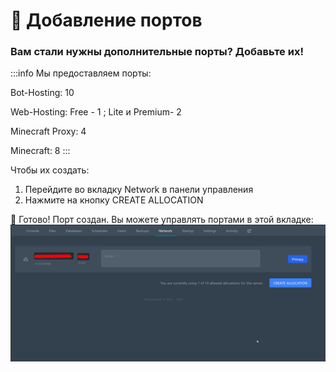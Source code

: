 # 📍 Добавление портов
### Вам стали нужны дополнительные порты? Добавьте их!

:::info
Мы предоставляем порты:

Bot-Hosting: 10

Web-Hosting: Free - 1 ; Lite и Premium- 2

Minecraft Proxy: 4

Minecraft: 8
:::

Чтобы их создать:

1. Перейдите во вкладку Network в панели управления 
2. Нажмите на кнопку CREATE ALLOCATION

🎉 Готово! Порт создан. Вы можете управлять портами в этой вкладке:
![allocations](./img/network.png)
